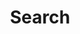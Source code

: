 ---
title: "Search"
placeholder: Search this website with full text fuzzy search ...
layout: "search"
cover:
  image: https://spcdn.pages.dev/search.webp
  alt: Search Blog Posts
  hidden: true
  hiddenInList: false
  hiddenInSingle: false
---
